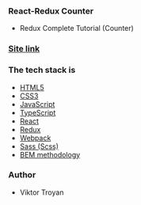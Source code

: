 ### React-Redux Counter

- Redux Complete Tutorial (Counter)

### [Site link](https://redux-toolkit-counter-gku6.vercel.app)

### The tech stack is

- [HTML5](https://developer.mozilla.org/en-US/docs/Web/HTML)
- [CSS3](https://developer.mozilla.org/en-US/docs/Web/CSS)
- [JavaScript](https://developer.mozilla.org/en-US/docs/Web/JavaScript)
- [TypeScript](https://developer.mozilla.org/en-US/docs/Glossary/TypeScript)
- [React](https://legacy.reactjs.org/)
- [Redux](https://redux.js.org/)
- [Webpack](https://webpack.js.org/)
- [Sass (Scss)](https://sass-lang.com/documentation/)
- [BEM methodology](https://en.bem.info/methodology/)

### Author

- Viktor Troyan
